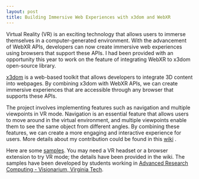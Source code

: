 ```yaml
---
layout: post
title: Building Immersive Web Experiences with x3dom and WebXR
---
```


Virtual Reality (VR) is an exciting technology that allows users to immerse themselves in a computer-generated environment. With the advancement of WebXR APIs, developers can now create immersive web experiences using browsers that support these APIs. I had been provided with an opportunity this year to work on the feature of integrating WebXR to x3dom open-source library.

[x3dom](https://www.x3dom.org/) is a web-based toolkit that allows developers to integrate 3D content into webpages. By combining x3dom with WebXR APIs, we can create immersive experiences that are accessible through any browser that supports these APIs.

The project involves implementing features such as navigation and multiple viewpoints in VR mode. Navigation is an essential feature that allows users to move around in the virtual environment, and multiple viewpoints enable them to see the same object from different angles. By combining these features, we can create a more engaging and interactive experience for users. More details about my contribution could be found in this [wiki](https://github.com/rghv96/x3dom/wiki/WebXR-Changes) .

Here are some [samples](https://metagrid1.sv.vt.edu/~raghavsethi/). You may need a VR headset or a browser extension to try VR mode; the details have been provided in the wiki. The samples have been developed by students working in [Advanced Research Computing - Visionarium, Virginia Tech](https://arc.vt.edu/services/visualization/visionarium.html).
